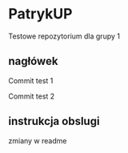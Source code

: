# PatrykUP
Testowe repozytorium dla grupy 1 

## nagłówek

Commit test 1

Commit test 2 

## instrukcja obslugi

zmiany w readme 
